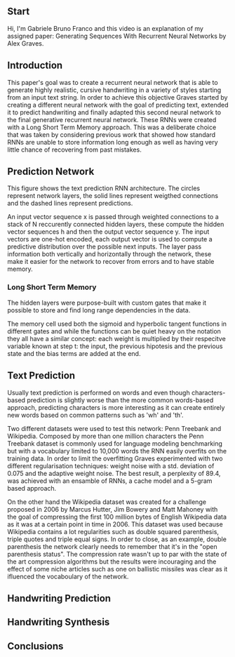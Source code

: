 ## Start

Hi, I'm Gabriele Bruno Franco and this video is an explanation of my assigned paper: Generating Sequences With Recurrent Neural Networks by Alex Graves.

## Introduction

This paper's goal was to create a recurrent neural network that is able to generate highly realistic, cursive handwriting in a variety of styles starting from an input text string.
In order to achieve this objective Graves started by creating a different neural network with the goal of predicting text, extended it to predict handwriting and finally adapted this second neural network to the final generative recurrent neural network. These RNNs were created with a Long Short Term Memory approach. This was a deliberate choice that was taken by considering previous work that showed how standard RNNs are unable to store information long enough as well as having very little chance of recovering from past mistakes.

## Prediction Network

This figure shows the text prediction RNN architecture. The circles represent network layers, the solid lines represent weigthed connections and the dashed lines represent predictions.

An input vector sequence x is passed through weighted connections to a stack of N reccurently connected hidden layers, these compute the hidden vector sequences h and then the output vector sequence y. The input vectors are one-hot encoded, each output vector is used to compute a predictive distribution over the possible next inputs.
The layer pass information both vertically and horizontally through the network, these make it easier for the network to recover from errors and to have stable memory.

### Long Short Term Memory

The hidden layers were purpose-built with custom gates that make it possible to store and find long range dependencies in the data.

The memory cell used both the sigmoid and hyperbolic tangent functions in different gates and while the functions can be quiet heavy on the notation they all have a similar concept: each weight is multiplied by their respecitve variable known at step t: the input, the previous hipotesis and the previous state and the bias terms are added at the end.

## Text Prediction

Usually text prediction is performed on words and even though characters-based prediction is  slightly worse than the more common words-based approach, predicting characters is more interesting as it can create entirely new words based on common patterns such as 'wh' and 'th'.

Two different datasets were used to test this network: Penn Treebank and Wikipedia.
Composed by more than one million characters the Penn Treebank dataset is commonly used for language modeling benchmarking but with a vocabulary limited to 10,000 words the RNN easily overfits on the training data. In order to limit the overfitting Graves experimented with two different regularisation techniques: weight noise with a std. deviation of 0.075 and the adaptive weight noise.
The best result, a perplexity of 89.4, was achieved with an ensamble of RNNs, a cache model and a 5-gram based approach.

On the other hand the Wikipedia dataset was created for a challenge proposed in 2006 by Marcus Hutter, Jim Bowery and Matt Mahoney with the goal of compressing the first 100 million bytes of English Wikipedia data as it was at a certain point in time in 2006. This dataset was used because Wikipedia contains a lot regularities such as double squared parenthesis, triple quotes and triple equal signs. In order to close, as an example, double parenthesis the network clearly needs to remember that it's in the "open parenthesis status".
The compression rate wasn't up to par with the state of the art compression algorithms but the results were incouraging and the effect of some niche articles such as one on ballistic missiles was clear as it ifluenced the vocaboulary of the network.

## Handwriting Prediction

## Handwriting Synthesis

## Conclusions